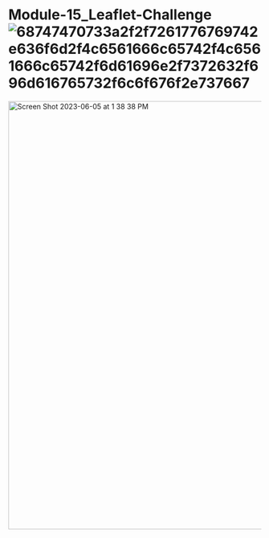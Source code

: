 # Module-15_Leaflet-Challenge![68747470733a2f2f7261776769742e636f6d2f4c6561666c65742f4c6561666c65742f6d61696e2f7372632f696d616765732f6c6f676f2e737667](https://github.com/Cheryl277/Module-15_Leaflet-Challenge/assets/120348065/207a6ae7-55ad-4b8d-9401-be0663a08411)

<img width="852" alt="Screen Shot 2023-06-05 at 1 38 38 PM" src="https://github.com/Cheryl277/Module-15_Leaflet-Challenge/assets/120348065/e640232f-0108-425e-addb-35506a1d5946">

